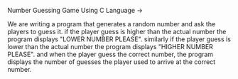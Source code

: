 Number Guessing Game Using C Language ->

We are writing a program that generates a random number and ask the players to guess it. if the player guess is higher than the 
actual number the program displays "LOWER NUMBER PLEASE". similarly if the player guess is lower than the actual number the program
displays "HIGHER NUMBER PLEASE". and when the player guess the correct number, the program displays the number of guesses the player
used to arrive at the correct number.
